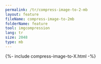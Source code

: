 ```yaml
---
permalink: /tr/compress-image-to-2-mb
layout: feature
fileName: compress-image-to-2mb
folderName: feature
tool: imgcompression
lang: tr
size: 2048
type: mb
---
```


{%- include compress-image-to-X.html -%}
